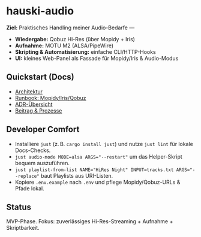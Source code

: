 # hauski-audio

**Ziel:** Praktisches Handling meiner Audio-Bedarfe —  
- **Wiedergabe:** Qobuz Hi-Res (über Mopidy + Iris)  
- **Aufnahme:** MOTU M2 (ALSA/PipeWire)  
- **Skripting & Automatisierung:** einfache CLI/HTTP-Hooks  
- **UI:** kleines Web-Panel als Fassade für Mopidy/Iris & Audio-Modus

## Quickstart (Docs)
- [Architektur](docs/ARCHITECTURE.md)
- [Runbook: Mopidy/Iris/Qobuz](docs/runbooks/mopidy_iris_qobuz.md)
- [ADR-Übersicht](docs/adr/README.md)
- [Beitrag & Prozesse](docs/process/CONTRIBUTING.md)

## Developer Comfort
- Installiere `just` (z. B. `cargo install just`) und nutze `just lint` für lokale Docs-Checks.
- `just audio-mode MODE=alsa ARGS="--restart"` um das Helper-Skript bequem auszuführen.
- `just playlist-from-list NAME="HiRes Night" INPUT=tracks.txt ARGS="--replace"` baut Playlists aus URI-Listen.
- Kopiere `.env.example` nach `.env` und pflege Mopidy/Qobuz-URLs & Pfade lokal.

## Status
MVP-Phase. Fokus: zuverlässiges Hi-Res-Streaming + Aufnahme + Skriptbarkeit.
